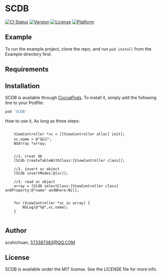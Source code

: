 # SCDB

[![CI Status](https://img.shields.io/travis/scshichuan/SCDB.svg?style=flat)](https://travis-ci.org/scshichuan/SCDB)
[![Version](https://img.shields.io/cocoapods/v/SCDB.svg?style=flat)](https://cocoapods.org/pods/SCDB)
[![License](https://img.shields.io/cocoapods/l/SCDB.svg?style=flat)](https://cocoapods.org/pods/SCDB)
[![Platform](https://img.shields.io/cocoapods/p/SCDB.svg?style=flat)](https://cocoapods.org/pods/SCDB)

## Example

To run the example project, clone the repo, and run `pod install` from the Example directory first.

## Requirements

## Installation

SCDB is available through [CocoaPods](https://cocoapods.org). To install
it, simply add the following line to your Podfile:

```ruby
pod 'SCDB'
```


How to use it, As long as three steps:


```

    ViewController *vc = [[ViewController alloc] init];
    vc.name = @"石川";
    NSArray *array;
    

    //1. creat db
    [SCdb CreateTableWithClass:[ViewController class]];
    
    //2. insert oc object 
    [SCdb insertModes:@[vc]];
                     
    //3. read oc object
    array = [SCdb selectClass:[ViewController class] andProperty:@"name" andWhere:Nil];
    
    
    for (ViewController *vc in array) {
        NSLog(@"%@",vc.name);
    }


```



## Author

scshichuan, 573387383@QQ.COM

## License

SCDB is available under the MIT license. See the LICENSE file for more info.
